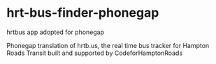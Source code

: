 hrt-bus-finder-phonegap
=======================

hrtbus app adopted for phonegap 

Phonegap translation of hrtb.us, the real time bus tracker for Hampton Roads Transit built and supported by CodeforHamptonRoads
